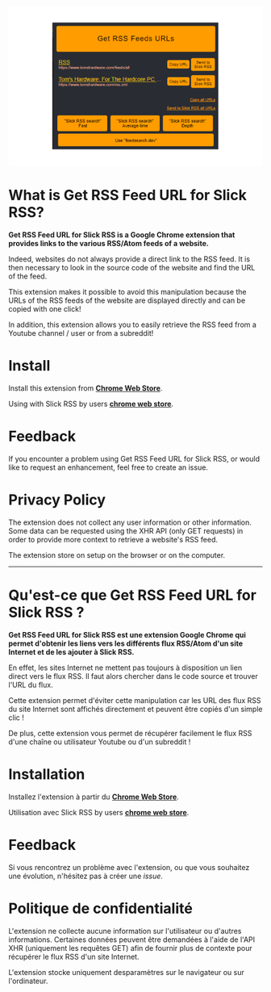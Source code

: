 <p align="center">
<a href="https://chrome.google.com/webstore/detail/get-rss-feed-url/kfghpdldaipanmkhfpdcjglncmilendn?hl=fr"><img src="screenshot.png"/></a
</p>


# What is Get RSS Feed URL for Slick RSS?


**Get RSS Feed URL for Slick RSS is a Google Chrome extension that provides links to the various RSS/Atom feeds of a website.**

Indeed, websites do not always provide a direct link to the RSS feed. It is then necessary to look in the source code of the website and find the URL of the feed.

This extension makes it possible to avoid this manipulation because the URLs of the RSS feeds of the website are displayed directly and can be copied with one click!

In addition, this extension allows you to easily retrieve the RSS feed from a Youtube channel / user or from a subreddit!


# Install

Install this extension from [**Chrome Web Store**](https://chrome.google.com/webstore/detail/get-rss-feed-url/odocamobgglamolbifdmdlhglgmkpfag).

Using with Slick RSS by users [**chrome web store**](https://chrome.google.com/webstore/detail/slick-rss-by-users/lloonpjjgockligalihhebapcafgbgef).


# Feedback

If you encounter a problem using Get RSS Feed URL for Slick RSS, or would like to request an enhancement, feel free to create an issue.


# Privacy Policy

The extension does not collect any user information or other information. Some data can be requested using the XHR API (only GET requests) in order to provide more context to retrieve a website's RSS feed.

The extension store on setup on the browser or on the computer.



---




# Qu'est-ce que Get RSS Feed URL for Slick RSS ?


**Get RSS Feed URL for Slick RSS est une extension Google Chrome qui permet d'obtenir les liens vers les différents flux RSS/Atom d'un site Internet et de les ajouter à Slick RSS.**

En effet, les sites Internet ne mettent pas toujours à disposition un lien direct vers le flux RSS. Il faut alors chercher dans le code source et trouver l'URL du flux.

Cette extension permet d'éviter cette manipulation car les URL des flux RSS du site Internet sont affichés directement et peuvent être copiés d'un simple clic !

De plus, cette extension vous permet de récupérer facilement le flux RSS d'une chaîne ou utilisateur Youtube ou d'un subreddit !


# Installation

Installez l'extension à partir du [**Chrome Web Store**](https://chrome.google.com/webstore/detail/get-rss-feed-url/odocamobgglamolbifdmdlhglgmkpfag?hl=fr).

Utilisation avec Slick RSS by users [**chrome web store**](https://chrome.google.com/webstore/detail/slick-rss-by-users/lloonpjjgockligalihhebapcafgbgef?hl=fr).

# Feedback

Si vous rencontrez un problème avec l'extension, ou que vous souhaitez une évolution, n'hésitez pas à créer une *issue*.


# Politique de confidentialité

L'extension ne collecte aucune information sur l'utilisateur ou d'autres informations. Certaines données peuvent être demandées à l'aide de l'API XHR (uniquement les requêtes GET) afin de fournir plus de contexte pour récupérer le flux RSS d'un site Internet.

L'extension stocke uniquement desparamètres sur le navigateur ou sur l'ordinateur. 